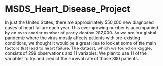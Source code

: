 # MSDS_Heart_Disease_Project

In just the United States, there are approximately 550,000 new diagnosed cases of heart failure each year. This ever-growing number is accompanied by an even scarier number of yearly deaths: 287,000. As we are in a global pandemic where the virus mostly affects patients with pre-existing conditions, we thought it would be a great idea to look at some of the main factors that lead to heart failure. The dataset, which we found on kaggle, consists of 299 observations and 11 variables. We plan to use 11 of the variables to try and predict the survival rate of those 300 patients. 
